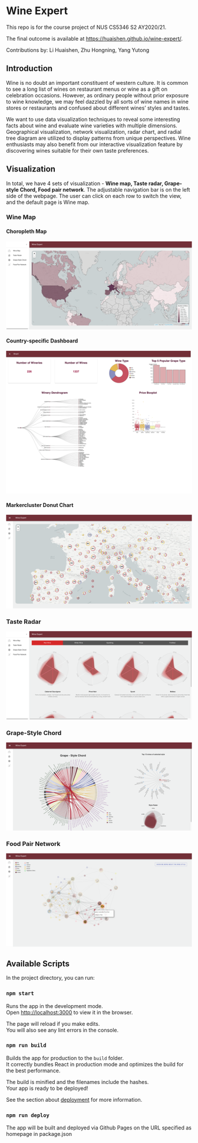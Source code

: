 # Wine Expert

This repo is for the course project of NUS CS5346 S2 AY2020/21. 

The final outcome is available at https://huaishen.github.io/wine-expert/.

Contributions by: Li Huaishen, Zhu Hongning, Yang Yutong

## Introduction

Wine is no doubt an important constituent of western culture. It is common to see a long list of wines on restaurant menus or wine as a gift on celebration occasions. However, as ordinary people without prior exposure to wine knowledge, we may feel dazzled by all sorts of wine names in wine stores or restaurants and confused about different wines’ styles and tastes. 

We want to use data visualization techniques to reveal some interesting facts about wine and evaluate wine varieties with multiple dimensions. Geographical visualization, network visualization, radar chart, and radial tree diagram are utilized to display patterns from unique perspectives. Wine enthusiasts may also benefit from our interactive visualization feature by discovering wines suitable for their own taste preferences.

## Visualization 

In total, we have 4 sets of visualization - **Wine map, Taste radar, Grape-style Chord, Food pair network**. The adjustable navigation bar is on the left side of the webpage. The user can click on each row to switch the view, and the default page is Wine map. 

### Wine Map

#### Choropleth Map
<img src="/docs/choropleth.png" />

#### Country-specific Dashboard 

<img src="/docs/country_dashboard.png" />

#### Markercluster Donut Chart 

<img src="/docs/cluster_donut.png" />

### Taste Radar

<img src="/docs/taste_radar.png" />

### Grape-Style Chord

<img src="/docs/chord.png" />

### Food Pair Network 

<img src="/docs/food_pair.png" />

## Available Scripts

In the project directory, you can run:

### `npm start`

Runs the app in the development mode.\
Open [http://localhost:3000](http://localhost:3000) to view it in the browser.

The page will reload if you make edits.\
You will also see any lint errors in the console.

### `npm run build`

Builds the app for production to the `build` folder.\
It correctly bundles React in production mode and optimizes the build for the best performance.

The build is minified and the filenames include the hashes.\
Your app is ready to be deployed!

See the section about [deployment](https://facebook.github.io/create-react-app/docs/deployment) for more information.

### `npm run deploy`

The app will be built and deployed via Github Pages on the URL specified as homepage in package.json

